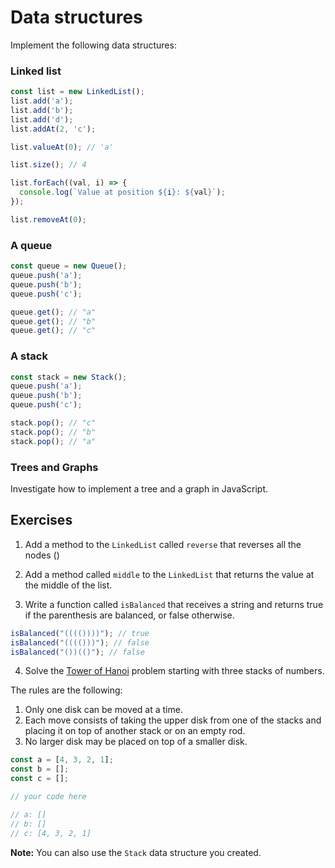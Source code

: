 # Data structures

Implement the following data structures:

### Linked list

```javascript
const list = new LinkedList();
list.add('a');
list.add('b');
list.add('d');
list.addAt(2, 'c');

list.valueAt(0); // 'a'

list.size(); // 4

list.forEach((val, i) => {
  console.log(`Value at position ${i}: ${val}`);
});

list.removeAt(0);
```

### A queue

```javascript
const queue = new Queue();
queue.push('a');
queue.push('b');
queue.push('c');

queue.get(); // "a"
queue.get(); // "b"
queue.get(); // "c"
```

### A stack

```javascript
const stack = new Stack();
queue.push('a');
queue.push('b');
queue.push('c');

stack.pop(); // "c"
stack.pop(); // "b"
stack.pop(); // "a"
```

### Trees and Graphs

Investigate how to implement a tree and a graph in JavaScript.

## Exercises

1. Add a method to the `LinkedList` called `reverse` that reverses all the nodes ()

2. Add a method called `middle` to the `LinkedList` that returns the value at the middle of the list.

3. Write a function called `isBalanced` that receives a string and returns true if the parenthesis are balanced, or false otherwise.

```javascript
isBalanced("(((())))"); // true
isBalanced("(((()))"); // false
isBalanced("())(()"); // false
```

4. Solve the [Tower of Hanoi](https://en.wikipedia.org/wiki/Tower_of_Hanoi) problem starting with three stacks of numbers.

The rules are the following:

1. Only one disk can be moved at a time.
2. Each move consists of taking the upper disk from one of the stacks and placing it on top of another stack or on an empty rod.
3. No larger disk may be placed on top of a smaller disk.

```javascript
const a = [4, 3, 2, 1];
const b = [];
const c = [];

// your code here

// a: []
// b: []
// c: [4, 3, 2, 1]
```

**Note:** You can also use the `Stack` data structure you created.
